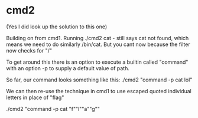 # cmd2

(Yes I did look up the solution to this one)

Building on from cmd1. Running ./cmd2 cat - still says cat not found, which means we need to
do similarly /bin/cat. But you cant now because the filter now checks for "/"

To get around this there is an option to execute a builtin called "command" with an option -p
to supply a default value of path.

So far, our command looks something like this:
./cmd2 "command -p cat lol"

We can then re-use the technique in cmd1 to use escaped quoted individual letters in place of
"flag"

./cmd2 "command -p cat \"f\"\"l\"\"a\"\"g\""
